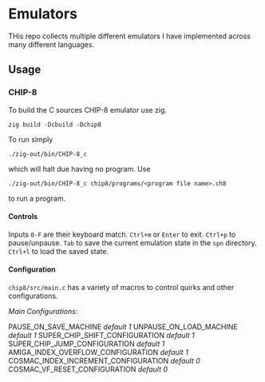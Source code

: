 # Emulators

THis repo collects multiple different emulators I have implemented across many different languages.

## Usage

### CHIP-8

To build the C sources CHIP-8 emulator use zig.

```zig build -Dcbuild -Dchip8```

To run simply 

```./zig-out/bin/CHIP-8_c```

which will halt due having no program. Use

```./zig-out/bin/CHIP-8_c chip8/programs/<program file name>.ch8```

to run a program.

#### Controls

Inputs `0-F` are their keyboard match. `Ctrl+m` or `Enter` to exit. `Ctrl+p` to pause/unpause. `Tab` to save the current emulation state in the `spn` directory. `Ctrl+l` to load the saved state.

#### Configuration

`chip8/src/main.c` has a variety of macros to control quirks and other configurations.

*Main Configurations*:

PAUSE_ON_SAVE_MACHINE *default 1*
UNPAUSE_ON_LOAD_MACHINE *default 1*
SUPER_CHIP_SHIFT_CONFIGURATION *default 1*
SUPER_CHIP_JUMP_CONFIGURATION *default 1*
AMIGA_INDEX_OVERFLOW_CONFIGURATION *default 1*
COSMAC_INDEX_INCREMENT_CONFIGURATION *default 0*
COSMAC_VF_RESET_CONFIGURATION *default 0*
